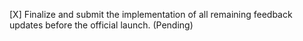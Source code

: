 [X] Finalize and submit the implementation of all remaining feedback updates before the official launch. (Pending)